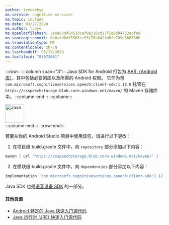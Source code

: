 ```yaml
---
author: trevorbye
ms.service: cognitive-services
ms.topic: include
ms.date: 03/27/2020
ms.author: trbye
ms.openlocfilehash: 3a4a68d45d633caf9a318cd17f1e8d94752ecfe9
ms.sourcegitcommit: bb0afd0df5563cc53f76a642fd8fc709e366568b
ms.translationtype: MT
ms.contentlocale: zh-CN
ms.lasthandoff: 05/19/2020
ms.locfileid: "83673061"
---
```

:::row:::
    :::column span="3":::
        Java SDK for Android 打包为 <a href="https://developer.android.com/studio/projects/android-library" target="_blank">AAR（Android 库）<span class="docon docon-navigate-external x-hidden-focus"></span></a>，其中包括必要的库以及所需的 Android 权限。 它作为包 `com.microsoft.cognitiveservices.speech:client-sdk:1.12.0` 托管在 `https://csspeechstorage.blob.core.windows.net/maven/` 的 Maven 存储库中。
    :::column-end:::
    :::column:::
        <br>
        <div class="icon is-large">
            <img alt="Java" src="https://docs.microsoft.com/media/logos/logo_java.svg" width="60px">
        </div>
    :::column-end:::
:::row-end:::

若要从你的 Android Studio 项目中使用该包，请进行以下更改：

1. 在项目级 build.gradle  文件中，向 `repository` 部分添加以下内容：
  ```gradle
  maven { url 'https://csspeechstorage.blob.core.windows.net/maven/' }
  ```

2. 在模块级 build.gradle  文件中，向 `dependencies` 部分添加以下内容：
  ```gradle
  implementation 'com.microsoft.cognitiveservices.speech:client-sdk:1.12.0'
  ```

Java SDK 也是[语音设备 SDK](../speech-devices-sdk.md) 的一部分。

#### <a name="additional-resources"></a>其他资源

- <a href="https://github.com/Azure-Samples/cognitive-services-speech-sdk/tree/master/quickstart/java/android" target="_blank">Android 特定的 Java 快速入门源代码<span class="docon docon-navigate-external x-hidden-focus"></span></a>
- <a href="https://github.com/Azure-Samples/cognitive-services-speech-sdk/tree/master/quickstart/java/jre" target="_blank">Java 运行时 (JRE) 快速入门源代码<span class="docon docon-navigate-external x-hidden-focus"></span></a>